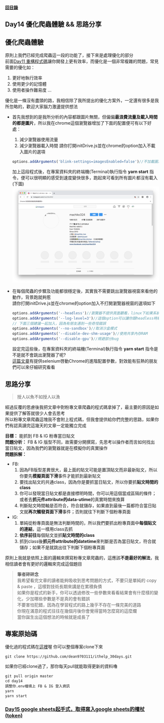 #### [回目錄](../README.md)
## Day14 優化爬蟲體驗 && 思路分享

優化爬蟲體驗
----
原則上我們已經完成爬蟲這一段的功能了，接下來是處理優化的部分  
前面[Day11 重構程式碼](../day15/README.md)讓你開發上更有效率，而優化是一個非常複雜的問題，常見需要的優化如：
1. 更好地執行效率
2. 使用更少的記憶體
3. 使用者操作難易度
...  

優化是一條沒有盡頭的路，我相信除了我所提出的優化方案外，一定還有很多是我所忽略的，歡迎大家腦力激盪提供想法  

* 首先我想到的是我所分析的內容都跟圖片無關，但偏偏**最浪費流量及載入時間的都是圖片**，所以我在chrome這個瀏覽器增加了下面的配置便可有以下好處：
    1. 減少瀏覽器使用流量
    2. 減少瀏覽器載入時間
    請你打開initDrive.js並在chrome的option加入不載入圖片的選項
    ```js
    options.addArguments('blink-settings=imagesEnabled=false')//不加載圖片提高效率
    ```
    加上這段程式後，在專案資料夾的終端機(Terminal)執行指令 **yarn start** 指令，便可以很明顯的感受到速度變快很多，跑起來可看到所有圖片都沒有載入(下圖)  
    ![image](./article_img/no_img.png)  

* 在每個爬蟲的步驟及功能都很穩定後，其實我不需要跳出瀏覽器視窗來看他的動作，背景跑就夠惹  
    請你打開initDrive.js並在chrome的option加入不打開瀏覽器視窗的選項如下
    ```js
    options.addArguments('--headless')//瀏覽器不提供頁面觀看，linux下如果系統是純文字介面不加這條會啓動失敗
    options.addArguments('--log-level=3')//這個option可以讓你跟headless時網頁端的console.log說掰掰
    // 下面三個建議一起加入，因為有朋友遇到一些奇怪錯誤
    options.addArguments('--no-sandbox')//取消沙盒模式
    options.addArguments('--disable-dev-shm-usage')//使用共享內存RAM
    options.addArguments('--disable-gpu')//規避部分bug
    ```
    設定完這些後，在專案資料夾的終端機(Terminal)執行指令 **yarn start** 指令是不是就不會跳出瀏覽器了呢?  
    [這篇文章](https://stackoverflow.max-everyday.com/2019/12/selenium-chrome-options/)有提供selenium啓動Chrome的進階配置參數，對效能有狂熱的朋友們可以來仔細研究看看    

思路分享
------------------------
>授人以魚不如授人以漁

經過反覆的思慮後我把文章中對粉專文章爬蟲的程式碼拿掉了，最主要的原因是如果提供了解答就很少人會去思考  
所以粉專文章爬蟲這塊我不會附上程式碼，但我會提供給你們完整的思路，如果你們有認真讀完這幾天的文章一定能獨立完成  

**目標：** 能抓到 FB & IG 粉專當日貼文  
**問題分析：** FB & IG 版型不同，故需要分開撰寫，先思考以操作者而言如何找出當日貼文，因為我們的瀏覽器就是在模擬你的真實操作  
**問題拆解：**   
* FB:
    1. 因為FB版型差異很大，最上面的貼文可能是置頂貼文而非最新貼文，所以你要先**模擬頁面下滑**事件才能抓到最新貼文
    2. 要找出貼文的共通class，因為你是要抓當日貼文，所以你要抓**貼文時間的class**
    3. 你可以發現當日貼文都是直接標明時間，你可以用這個當成區隔的條件；或者去**抓元件attribute的data-utime**的真實時間來換算
    4. 判斷貼文時間軸是否符合，符合就儲存，如果直到最後一篇都符合當日貼文就**再次觸發頁面下滑**事件；否則就往下判斷下個粉專頁面
* IG:
    1. 單純從粉專頁面是無法判斷時間的，所以我們要抓出粉專頁面中**每個貼文的連結**，這一樣用class去抓
    2. **依序前往**每個貼文並抓**貼文時間的class**
    3. 抓到class後**抓元件attribute的datetime**來判斷是否為當日貼文，符合就儲存；如果不是就跳出往下判斷下個粉專頁面

原則上我就是依照上面的邏輯來撰寫粉專文章爬蟲的，這應該**不是最好的解法**，我相信讀者會有更好的邏輯來完成這個題目  

>**筆者碎碎念**  
我希望看完文章的讀者能夠吸收到思考問題的方式，不要只是單純的 copy & paste ，這樣對技術長期來講是在累積負債  
如果你是程式的新手，你可以透過修改一些參數來看看結果會有什麼樣的變化，少加哪些參數是不是真的會有錯誤  
不要害怕犯錯，因為在學習程式的路上幾乎不存在一條完美的道路  
你現在滿意的程式往往在幾個月後你會覺得當時怎麼寫的這麼爛  
當你誕生出這個想法的時候就是成長了  

專案原始碼
----
優化過的程式碼在[這裡](https://github.com/dean9703111/ithelp_30days/day14)喔
你可以整個專案clone下來  
```
git clone https://github.com/dean9703111/ithelp_30days.git
```
如果你已經clone過了，那你每天pull就能取得更新的資料嚕  
```
git pull origin master
cd day14
調整你.env檔填上 FB & IG 登入資訊
yarn
yarn start
```
### [Day15 google sheets起手式，取得寫入google sheets的權杖(token)](../day15/README.md)